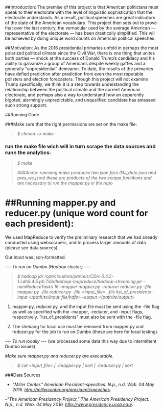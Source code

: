 

##Introduction:
The premise of this project is that American politicians must speak to their electorate with the level of linguistic sophistication that the electorate understands. As a result, political speeches are great indicators of the state of the American vocabulary. This project then sets out to prove that over the last century, the vernacular used by the average American — representative of the electorate — has been drastically simplified. This will be achieved by doing unique word counts on American political speeches.


##Motivation:
As the 2016 presidential primaries unfold in perhaps the most polarized political climate since the Civil War, there is one thing that unites both parties — shock at the success of Donald Trump’s candidacy and his ability to galvanize a group of Americans despite weekly gaffes and a generally “unpresidential” demeanor.
To date, the results of the primaries have defied prediction after prediction from even the most reputable pollsters and election forecasters. Though this project will not examine Trump specifically, we think it is a step towards understanding the relationship between the political climate and the current American electorate, and perhaps also a way to understand how an apparently bigoted, alarmingly unpredictable, and unqualified candidate has amassed such strong support.


##Running Code

###Make sure that the right permissions are set on the make file:

>*$ chmod +x make*

### run the make file wich will in turn scrape the data sources and runn the analytics:


>*$ make*


>####note: *runnning make produces two  json files (NJ_data.json and pres_wc.json) these are products of the two scrape funcitions and are necessary to run the mapper.py in the repo*	

##Running mapper.py and reducer.py (unique word count for each president):
========================================================================

We used MapReduce to verify the preliminary research that we had already
conducted using webscrapers, and to process larger amounts of data (please see data sources). 

Our input was json-formatted.

_--- To run on Dumbo (Hadoop cluster) ---_

>*$ hadoop jar /opt/cloudera/parcels/CDH-5.4.5-1.cdh5.4.5.p0.7/lib/hadoop-mapreduce/hadoop-streaming.jar -numReduceTasks 16 -mapper mapper.py -reducer reducer.py -file mapper.py -file reducer.py -file <input_file> -file list_of_presidents -input </path/to/input_file/hdfs> -output </path/to/output>*

1. mapper.py, reducer.py, and the input file must be sent using the -file flag as well as specified with the -mapper, -reducer, and -input flags, respectively. "list_of_presidents" must also be sent with the -file flag.

2. The shebang for local use must be removed from mapper.py and reducer.py for the job to run on Dumbo (these are here for local testing).

_--- To run locally --_-
(we processed some data this way due to intermittent Dumbo issues)

*Make sure mapper.py and reducer.py are executable.*

>*$ cat <input_file> | ./mapper.py | sort | ./reducer.py | sort*


###Data Sources
- *"Miller Center." American President-speeches. N.p., n.d. Web. 04 May 2016. <http://millercenter.org/president/speeches>.*

-*"The American Presidency Project." The American Presidency Project. N.p., n.d. Web. 04 May 2016. <http://www.presidency.ucsb.edu/>.*
